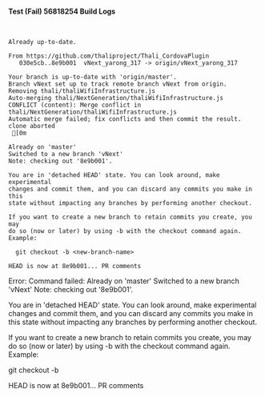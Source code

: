 #### Test (Fail) 56818254 Build Logs


```


```

```
Already up-to-date.

From https://github.com/thaliproject/Thali_CordovaPlugin
   030e5cb..8e9b001  vNext_yarong_317 -> origin/vNext_yarong_317

```

```
Your branch is up-to-date with 'origin/master'.
Branch vNext set up to track remote branch vNext from origin.
Removing thali/thaliWifiInfrastructure.js
Auto-merging thali/NextGeneration/thaliWifiInfrastructure.js
CONFLICT (content): Merge conflict in thali/NextGeneration/thaliWifiInfrastructure.js
Automatic merge failed; fix conflicts and then commit the result.
clone aborted
 [0m

Already on 'master'
Switched to a new branch 'vNext'
Note: checking out '8e9b001'.

You are in 'detached HEAD' state. You can look around, make experimental
changes and commit them, and you can discard any commits you make in this
state without impacting any branches by performing another checkout.

If you want to create a new branch to retain commits you create, you may
do so (now or later) by using -b with the checkout command again. Example:

  git checkout -b <new-branch-name>

HEAD is now at 8e9b001... PR comments

```

Error: Command failed: Already on 'master'
Switched to a new branch 'vNext'
Note: checking out '8e9b001'.

You are in 'detached HEAD' state. You can look around, make experimental
changes and commit them, and you can discard any commits you make in this
state without impacting any branches by performing another checkout.

If you want to create a new branch to retain commits you create, you may
do so (now or later) by using -b with the checkout command again. Example:

  git checkout -b <new-branch-name>

HEAD is now at 8e9b001... PR comments
